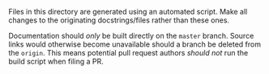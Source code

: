 Files in this directory are generated using an automated script. Make
all changes to the originating docstrings/files rather than these ones.

Documentation should *only* be built directly on the `master` branch.
Source links would otherwise become unavailable should a branch be
deleted from the `origin`. This means potential pull request authors
*should not* run the build script when filing a PR.
